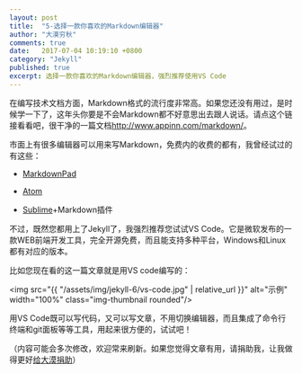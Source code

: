 ```yaml
---
layout: post
title:  "5-选择一款你喜欢的Markdown编辑器"
author: "大漠穷秋"
comments: true
date:   2017-07-04 10:19:10 +0800
category: "Jekyll"
published: true
excerpt: 选择一款你喜欢的Markdown编辑器，强烈推荐使用VS Code
---
```


在编写技术文档方面，Markdown格式的流行度非常高。如果您还没有用过，是时候学一下了，这年头你要是不会Markdown都不好意思出去跟人说话。请点这个链接看看吧，很干净的一篇文档<a href="http://www.appinn.com/markdown/" target="_blank">http://www.appinn.com/markdown/</a>。

市面上有很多编辑器可以用来写Markdown，免费内的收费的都有，我曾经试过的有这些：

- <a href="http://markdownpad.com/" target="_blank">MarkdownPad</a>

- <a href="https://atom.io/" target="_blank">Atom</a>

- <a href="https://www.sublimetext.com/" target="_blank">Sublime</a>+Markdown插件

不过，既然您都用上了Jekyll了，我强烈推荐您试试VS Code。它是微软发布的一款WEB前端开发工具，完全开源免费，而且能支持多种平台，Windows和Linux都有对应的版本。

比如您现在看的这一篇文章就是用VS code编写的：

<img src="{{ "/assets/img/jekyll-6/vs-code.jpg" | relative_url }}" alt="示例" width="100%" class="img-thumbnail rounded"/>

用VS Code既可以写代码，又可以写文章，不用切换编辑器，而且集成了命令行终端和git面板等等工具，用起来很方便的，试试吧！

（内容可能会多次修改，欢迎常来刷新。如果您觉得文章有用，请捐助我，让我做得更好<a href="http://damoqiongqiu.github.io/donate/index.html">给大漠捐助</a>）